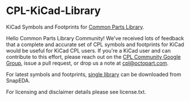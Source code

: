 CPL-KiCad-Library
=================

KiCad Symbols and Footprints for [Common Parts Library](http://octopart.com/common-parts-library).

Hello Common Parts Library Community! We've received lots of feedback that a complete and accurate set of CPL symbols and footprints for KiCad would be useful for KiCad CPL users. If you're a KiCad user and can contribute to this effort, please reach out on the [CPL Community Google Group](https://groups.google.com/a/octopart.com/forum/#!forum/common-parts-library-community), issue a pull request, or drop us a note at [cpl@octopart.com](mailto:cpl@octopart.com).

For latest symbols and footprints, [single library](http://www.snapeda.com/libraries/octopart/common-parts-library/) can be downloaded from SnapEDA.

For licensing and disclaimer details please see license.txt. 
